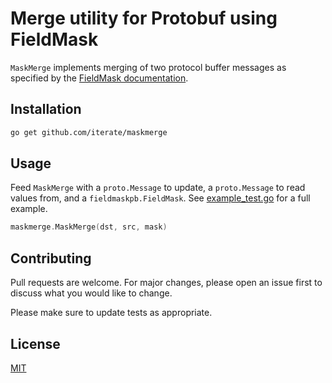 # Merge utility for Protobuf using FieldMask

`MaskMerge` implements merging of two protocol buffer messages as specified by the [FieldMask documentation].

## Installation

```bash
go get github.com/iterate/maskmerge
```

## Usage

Feed `MaskMerge` with a `proto.Message` to update, a `proto.Message` to read values from, and a `fieldmaskpb.FieldMask`.
See [example_test.go](./example_test.go)
for a full example.

```go
maskmerge.MaskMerge(dst, src, mask)
```

## Contributing

Pull requests are welcome. For major changes, please open an issue first to discuss what you would like to change.

Please make sure to update tests as appropriate.

## License

[MIT](./LICENSE)

[FieldMask documentation]: https://developers.google.com/protocol-buffers/docs/reference/google.protobuf#fieldmask